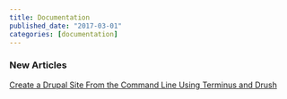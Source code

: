 ```yaml
---
title: Documentation
published_date: "2017-03-01"
categories: [documentation]
---
```

### New Articles

[Create a Drupal Site From the Command Line Using Terminus and Drush](/guides/drush/drupal-commandline)
